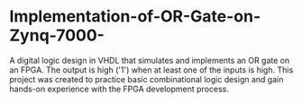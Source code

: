# Implementation-of-OR-Gate-on-Zynq-7000-
A digital logic design in VHDL that simulates and implements an OR gate on an FPGA. The output is high ('1') when at least one of the inputs is high. This project was created to practice basic combinational logic design and gain hands-on experience with the FPGA development process.
